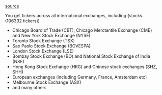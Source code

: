 [source](http://investexcel.net/all-yahoo-finance-stock-tickers/)

You get tickers across all international exchanges, including (stocks (106332 tickers))

* Chicago Board of Trade (CBT), Chicago Merctantile Exchange (CME) and New York Stock Exchange (NYSE)
* Toronto Stock Exchange (TSX)
* Sao Paolo Stock Exchange (BOVESPA)
* London Stock Exchange (LSE)
* Bombay Stock Exchange (BO) and National Stock Exchange of India (NSE)
* Hong Kong Stock Exchange (HKG) and Chinese stock exchanges (SHZ, SHH)
* European exchanges (including Germany, France, Amsterdam etc)
* Melbourne Stock Exchange (ASX)
* and many others